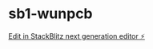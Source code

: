 # sb1-wunpcb

[Edit in StackBlitz next generation editor ⚡️](https://stackblitz.com/~/github.com/ilkirax/sb1-wunpcb)